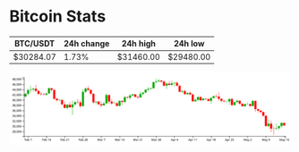 # Bitcoin Stats

BTC/USDT|24h change|24h high|24h low|
|---|---|---|---|
|$30284.07|1.73%|$31460.00|$29480.00|

<img src="./chart.svg">
